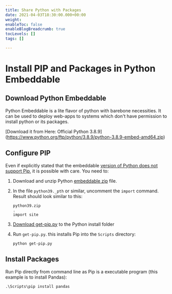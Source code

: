 ```yaml
---
title: Share Python with Packages
date: 2021-04-03T18:30:00.000+00:00
weight: 
enableToc: false
enableBlogBreadcrumb: true
tocLevels: []
tags: []

---
```

# Install PIP and Packages in Python Embeddable

## Download Python Embeddable

Python Embeddable is a lite flavor of python with barebone necessities. It can be used to deploy web-apps to systems which don't have permission to install python or its packages.

\[Download it from Here: Official Python 3.8.9\](https://www.python.org/ftp/python/3.8.9/python-3.8.9-embed-amd64.zip)

## Configure PIP

Even if explicitly stated that the embeddable [version of Python does not support Pip](https://docs.python.org/using/windows.html#windows-embeddable), it is possible with care. You need to:

1. Download and unzip Python [embeddable zip](https://python.org/downloads) file.
2. In the file `python39._pth` or similar, uncomment the `import` command. Result should look similar to this:

       python39.zip
       .
       import site
3. [Download get-pip.py](https://pip.pypa.io/en/stable/installing) to the Python install folder
4. Run `get-pip.py`. this installs Pip into the `Scripts` directory:

       python get-pip.py

## Install Packages

Run Pip directly from command line as Pip is a executable program (this example is to install Pandas):

    .\Scripts\pip install pandas